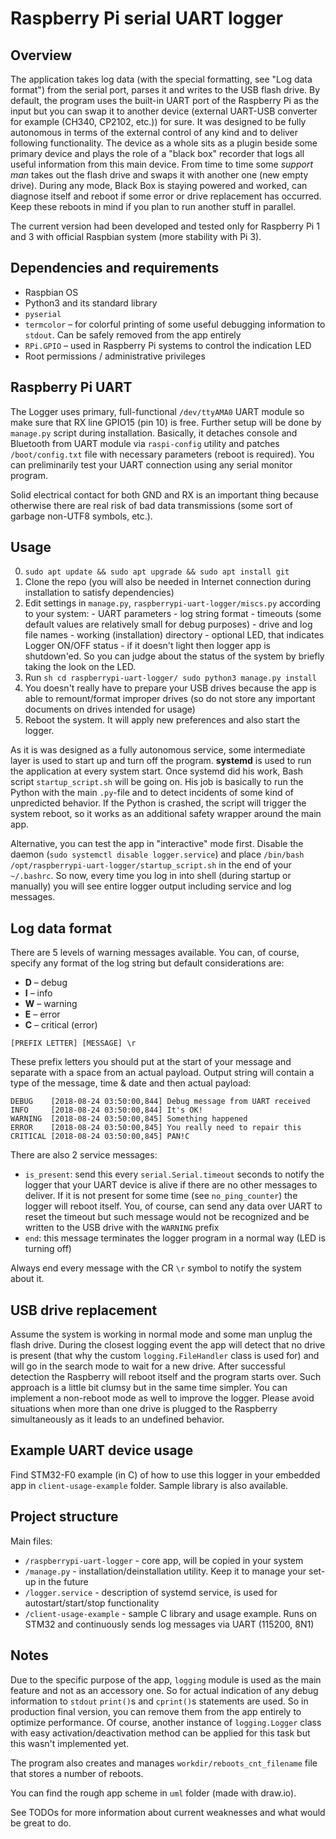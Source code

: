 # Raspberry Pi serial UART logger

## Overview
The application takes log data (with the special formatting, see "Log data format") from the serial port, parses it and writes to the USB flash drive. By default, the program uses the built-in UART port of the Raspberry Pi as the input but you can swap it to another device (external UART-USB converter for example (CH340, CP2102, etc.)) for sure. It was designed to be fully autonomous in terms of the external control of any kind and to deliver following functionality. The device as a whole sits as a plugin beside some primary device and plays the role of a "black box" recorder that logs all useful information from this main device. From time to time some *support man* takes out the flash drive and swaps it with another one (new empty drive). During any mode, Black Box is staying powered and worked, can diagnose itself and reboot if some error or drive replacement has occurred. Keep these reboots in mind if you plan to run another stuff in parallel.

The current version had been developed and tested only for Raspberry Pi 1 and 3 with official Raspbian system (more stability with Pi 3).

## Dependencies and requirements
 - Raspbian OS
 - Python3 and its standard library
 - `pyserial`
 - `termcolor` – for colorful printing of some useful debugging information to `stdout`. Can be safely removed from the app entirely
 - `RPi.GPIO` – used in Raspberry Pi systems to control the indication LED
 - Root permissions / administrative privileges

## Raspberry Pi UART
The Logger uses primary, full-functional `/dev/ttyAMA0` UART module so make sure that RX line GPIO15 (pin 10) is free. Further setup will be done by `manage.py` script during installation. Basically, it detaches console and Bluetooth from UART module via `raspi-config` utility and patches `/boot/config.txt` file with necessary parameters (reboot is required). You can preliminarily test your UART connection using any serial monitor program.

Solid electrical contact for both GND and RX is an important thing because otherwise there are real risk of bad data transmissions (some sort of garbage non-UTF8 symbols, etc.).

## Usage
  0. `sudo apt update && sudo apt upgrade && sudo apt install git`
  1. Clone the repo (you will also be needed in Internet connection during installation to satisfy dependencies)
  2. Edit settings in `manage.py`, `raspberrypi-uart-logger/miscs.py` according to your system:
    - UART parameters
    - log string format
    - timeouts (some default values are relatively small for debug purposes)
    - drive and log file names
    - working (installation) directory
    - optional LED, that indicates Logger ON/OFF status - if it doesn't light then logger app is shutdown'ed. So you can judge about the status of the system by briefly taking the look on the LED.
  3. Run
    ```sh
    cd raspberrypi-uart-logger/
    sudo python3 manage.py install
    ```
  4. You doesn't really have to prepare your USB drives because the app is able to remount/format improper drives (so do not store any important documents on drives intended for usage)
  5. Reboot the system. It will apply new preferences and also start the logger.

As it is was designed as a fully autonomous service, some intermediate layer is used to start up and turn off the program. **systemd** is used to run the application at every system start. Once systemd did his work, Bash script `startup_script.sh` will be going on. His job is basically to run the Python with the main `.py`-file and to detect incidents of some kind of unpredicted behavior. If the Python is crashed, the script will trigger the system reboot, so it works as an additional safety wrapper around the main app.

Alternative, you can test the app in "interactive" mode first. Disable the daemon (`sudo systemctl disable logger.service`) and place `/bin/bash /opt/raspberrypi-uart-logger/startup_script.sh` in the end of your `~/.bashrc`. So now, every time you log in into shell (during startup or manually) you will see entire logger output including service and log messages.

## Log data format
There are 5 levels of warning messages available. You can, of course, specify any format of the log string but default considerations are:
 - **D** – debug
 - **I** – info
 - **W** – warning
 - **E** – error
 - **C** – critical (error)

`[PREFIX LETTER] [MESSAGE] \r`

These prefix letters you should put at the start of your message and separate with a space from an actual payload. Output string will contain a type of the message, time & date and then actual payload:
```plain
DEBUG    [2018-08-24 03:50:00,844] Debug message from UART received
INFO     [2018-08-24 03:50:00,844] It's OK!
WARNING  [2018-08-24 03:50:00,845] Something happened
ERROR    [2018-08-24 03:50:00,845] You really need to repair this
CRITICAL [2018-08-24 03:50:00,845] PAN!C
```

There are also 2 service messages:
 - `is_present`: send this every `serial.Serial.timeout` seconds to notify the logger that your UART device is alive if there are no other messages to deliver. If it is not present for some time (see `no_ping_counter`) the logger will reboot itself. You, of course, can send any data over UART to reset the timeout but such message would not be recognized and be written to the USB drive with the `WARNING` prefix
 - `end`: this message terminates the logger program in a normal way (LED is turning off)

Always end every message with the CR `\r` symbol to notify the system about it.

## USB drive replacement
Assume the system is working in normal mode and some man unplug the flash drive. During the closest logging event the app will detect that no drive is present (that why the custom `logging.FileHandler` class is used for) and will go in the search mode to wait for a new drive. After successful detection the Raspberry will reboot itself and the program starts over. Such approach is a little bit clumsy but in the same time simpler. You can implement a non-reboot mode as well to improve the logger. Please avoid situations when more than one drive is plugged to the Raspberry simultaneously as it leads to an undefined behavior.

## Example UART device usage
Find STM32-F0 example (in C) of how to use this logger in your embedded app in `client-usage-example` folder. Sample library is also available.

## Project structure
Main files:
 - `/raspberrypi-uart-logger` - core app, will be copied in your system
 - `/manage.py` - installation/deinstallation utility. Keep it to manage your set-up in the future
 - `/logger.service` - description of systemd service, is used for autostart/start/stop functionality
 - `/client-usage-example` - sample C library and usage example. Runs on STM32 and continuously sends log messages via UART (115200, 8N1)

## Notes
Due to the specific purpose of the app, `logging` module is used as the main feature and not as an accessory one. So for actual indication of any debug information to `stdout` `print()`s and `cprint()`s statements are used. So in production final version, you can remove them from the app entirely to optimize performance. Of course, another instance of `logging.Logger` class with easy activation/deactivation method can be applied for this task but this wasn't implemented yet.

The program also creates and manages `workdir/reboots_cnt_filename` file that stores a number of reboots.

You can find the rough app scheme in `uml` folder (made with draw.io).

See TODOs for more information about current weaknesses and what would be great to do.
